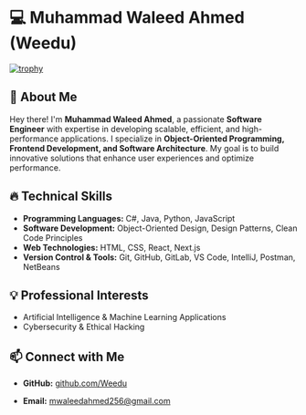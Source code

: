 # 💻 Muhammad Waleed Ahmed (Weedu)
[![trophy](https://github-profile-trophy.vercel.app/?username=weedu230&theme=onedark)](https://github.com/ryo-ma/github-profile-trophy)
## 🚀 About Me
Hey there! I'm **Muhammad Waleed Ahmed**, a passionate **Software Engineer** with expertise in developing scalable, efficient, and high-performance applications. I specialize in **Object-Oriented Programming, Frontend Development, and Software Architecture**. My goal is to build innovative solutions that enhance user experiences and optimize performance.

## 🔥 Technical Skills
- **Programming Languages:** C#, Java, Python, JavaScript
- **Software Development:** Object-Oriented Design, Design Patterns, Clean Code Principles
- **Web Technologies:** HTML, CSS, React, Next.js
- **Version Control & Tools:** Git, GitHub, GitLab, VS Code, IntelliJ, Postman, NetBeans

## 💡 Professional Interests
- Artificial Intelligence & Machine Learning Applications
- Cybersecurity & Ethical Hacking

## 📫 Connect with Me
- **GitHub:** [github.com/Weedu](#)

- **Email:** mwaleedahmed256@gmail.com

